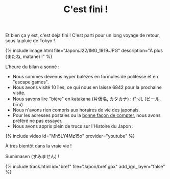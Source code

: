 ﻿---
title: "C'est fini !"
permalink: /Japon/J22/
sidebar:
  nav: "japon"
enable_tracks: true
---

Et bien ça y est, c'est déjà fini ! C'est parti pour un long voyage de retour, sous la pluie de Tokyo !

{% include image.html file="Japon/J22/IMG_1919.JPG" description="À plus (またね, matane) !" %}

L'heure du bilan a sonné :
- Nous sommes devenus hyper balèzes en formules de politesse et en "escape games".
- Nous avons visité 10 îles, ce qui nous en laisse 6842 pour la prochaine visite.
- Nous savons lire "bière" en katakana (片仮名, カタカナ) : t"-JL (ビール, bīru)
- Nous n'avons rien compris aux horaires de vie des japonais.
- Pour les adresses postales ou la [bonne façon de compter](https://fr.wikipedia.org/wiki/Compter_en_japonais), nous avons préféré ne pas essayer.
- Nous avons appris plein de trucs sur l'Histoire du Japon :

{% include video id="Mh5LY4Mz15o" provider="youtube" %}

À très bientôt dans la vraie vie !

Sumimasen (すみません) !

{% include track.html id="bref" file="Japon/bref.gpx" add_ign_layer="false" %}
